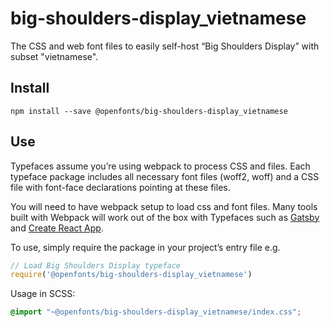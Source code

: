
# big-shoulders-display_vietnamese

The CSS and web font files to easily self-host “Big Shoulders Display” with subset "vietnamese".

## Install

`npm install --save @openfonts/big-shoulders-display_vietnamese`

## Use

Typefaces assume you’re using webpack to process CSS and files. Each typeface
package includes all necessary font files (woff2, woff) and a CSS file with
font-face declarations pointing at these files.

You will need to have webpack setup to load css and font files. Many tools built
with Webpack will work out of the box with Typefaces such as [Gatsby](https://github.com/gatsbyjs/gatsby)
and [Create React App](https://github.com/facebookincubator/create-react-app).

To use, simply require the package in your project’s entry file e.g.

```javascript
// Load Big Shoulders Display typeface
require('@openfonts/big-shoulders-display_vietnamese')
```

Usage in SCSS:
```scss
@import "~@openfonts/big-shoulders-display_vietnamese/index.css";
```
